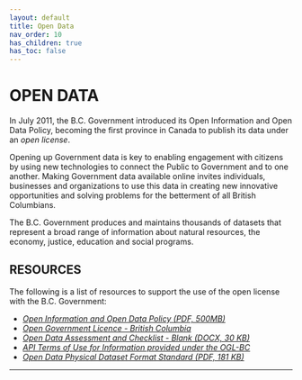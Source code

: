 ```yaml
---
layout: default
title: Open Data 
nav_order: 10
has_children: true
has_toc: false
---
```


# OPEN DATA

In July 2011, the B.C. Government introduced its Open Information and Open Data Policy, becoming the first province in Canada to publish its data under an _open license_.

Opening up Government data is key to enabling engagement with citizens by using new technologies to connect the Public to Government and to one another. Making Government data available online invites individuals, businesses and organizations to use this data in creating new innovative opportunities and solving problems for the betterment of all British Columbians.

The B.C. Government produces and maintains thousands of datasets that represent a broad range of information about natural resources, the economy, justice, education and social programs.

## RESOURCES

The following is a list of resources to support the use of the open license with the B.C. Government:

+ [_Open Information and Open Data Policy (PDF, 500MB)_](https://www2.gov.bc.ca/assets/gov/british-columbians-our-governments/services-policies-for-government/information-management-technology/information-privacy/resources/policies-guidelines/open-information-open-data-policy.pdf)
+ [_Open Government Licence - British Columbia_](https://www2.gov.bc.ca/gov/content?id=A519A56BC2BF44E4A008B33FCF527F61)
+ [_Open Data Assessment and Checklist - Blank (DOCX, 30 KB)_](https://www2.gov.bc.ca/assets/download/97CF56DB283D4AE08968E4A4C7538D65)
+ [_API Terms of Use for Information provided under the OGL-BC_](https://www2.gov.bc.ca/gov/content?id=D1EE0A405E584363B205CD4353E02C88)
+ [_Open Data Physical Dataset Format Standard (PDF, 181 KB)_](http://www2.gov.bc.ca/assets/gov/government/services-for-government-and-broader-public-sector/information-technology-services/standards-files/open_data_physical_dataset_extract.pdf)

-------------------------------------------------------
